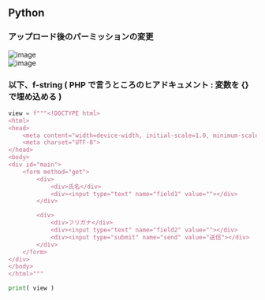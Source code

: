 ## Python

### アップロード後のパーミッションの変更
![image](https://user-images.githubusercontent.com/1501327/164583307-9b39a7f8-ee85-476e-8506-d867325edcee.png)\
![image](https://user-images.githubusercontent.com/1501327/164582975-0cb41cf0-ab4b-4bac-a001-247b09bc6193.png)


### 以下、f-string ( PHP で言うところのヒアドキュメント : 変数を {} で埋め込める )

```py
view = f"""<!DOCTYPE html>
<html>
<head>
	<meta content="width=device-width, initial-scale=1.0, minimum-scale=1.0, maximum-scale=1.0, user-scalable=no" name="viewport">
	<meta charset="UTF-8">
</head>
<body>
<div id="main">
	<form method="get">
		<div>
			<div>氏名</div>
			<div><input type="text" name="field1" value=""></div>
		</div>

		<div>
			<div>フリガナ</div>
			<div><input type="text" name="field2" value=""></div>
			<div><input type="submit" name="send" value="送信"></div>
		</div>
	</form>
</div>
</body>
</html>"""

print( view )
```
